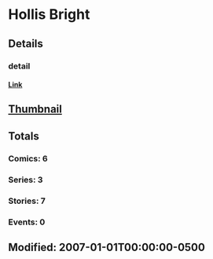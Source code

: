 # Hollis  Bright 
## Details
### detail
#### [Link](http://marvel.com/comics/creators/3850/hollis_bright?utm_campaign=apiRef&utm_source=225578a89fc76f3d20fbffda5d17a88d)
## [Thumbnail](http://i.annihil.us/u/prod/marvel/i/mg/b/40/image_not_available.jpg)
## Totals
### Comics: 6
### Series: 3
### Stories: 7
### Events: 0
## Modified: 2007-01-01T00:00:00-0500